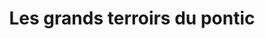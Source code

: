 ---
title: "Les grands terroirs du pontic"
url: /landivisiau/les-grands-terroirs-du-pontic/
shop: boucherie
---